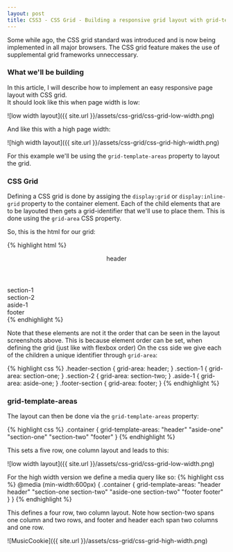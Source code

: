 ```yaml
---
layout: post
title: CSS3 - CSS Grid - Building a responsive grid layout with grid-template-areas
---
```


<div class="message">
  Some while ago, the CSS grid standard was introduced and is now being implemented in all major browsers.  
  The CSS grid feature makes the use of supplemental grid frameworks unneccessary.
</div>

### What we'll be building

In this article, I will describe how to implement an easy responsive page layout with CSS grid.   
It should look like this when page width is low:  

![low width layout]({{ site.url }}/assets/css-grid/css-grid-low-width.png)

And like this with a high page width:

![high width layout]({{ site.url }}/assets/css-grid/css-grid-high-width.png)

For this example we'll be using the `grid-template-areas` property to layout the grid.

### CSS Grid 

Defining a CSS grid is done by assiging the `display:grid` or `display:inline-grid`  property to the container element.
Each of the child elements that are to be layouted then gets a grid-identifier that we'll use to place them. This is done using the `grid-area` CSS property.

So, this is the html for our grid:

{% highlight html %}
<div class="container">
  <header class="header-section">
    header
  </header>
  <section class="section-1">
    section-1
  </section>
  <section class="section-2">
    section-2
  </section>
  <aside class="aside-1">
    aside-1
  </aside>
  <footer class="footer-section">
    footer
  </footer>
</div>
{% endhighlight %}

Note that these elements are not it the order that can be seen in the layout screenshots above. This is because element order can be set, when defining the grid (just like with flexbox order)
On the css side we give each of the children a unique identifier through `grid-area`:

{% highlight css %}
.header-section {
  grid-area: header;
}
.section-1 {
  grid-area: section-one;
}
.section-2 {
  grid-area: section-two;
}
.aside-1 {
  grid-area: aside-one;
}
.footer-section {
  grid-area: footer;
}
{% endhighlight %}

### grid-template-areas

The layout can then be done via the `grid-template-areas` property:

{% highlight css %}
.container {
  grid-template-areas:
    "header"
    "aside-one"
    "section-one"
    "section-two"
    "footer"
}
{% endhighlight %}

This sets a five row, one column layout and leads to this:

![low width layout]({{ site.url }}/assets/css-grid/css-grid-low-width.png)

For the high width version we define a media query like so:
{% highlight css %}
@media (min-width:600px) {
  .container {
    grid-template-areas:
      "header      header"
      "section-one section-two"
      "aside-one   section-two"
      "footer      footer"
  }
}
{% endhighlight %}

This defines a four row, two column layout. Note how section-two spans one column and two rows, and footer and header each span two columns and one row.

![MusicCookie]({{ site.url }}/assets/css-grid/css-grid-high-width.png)